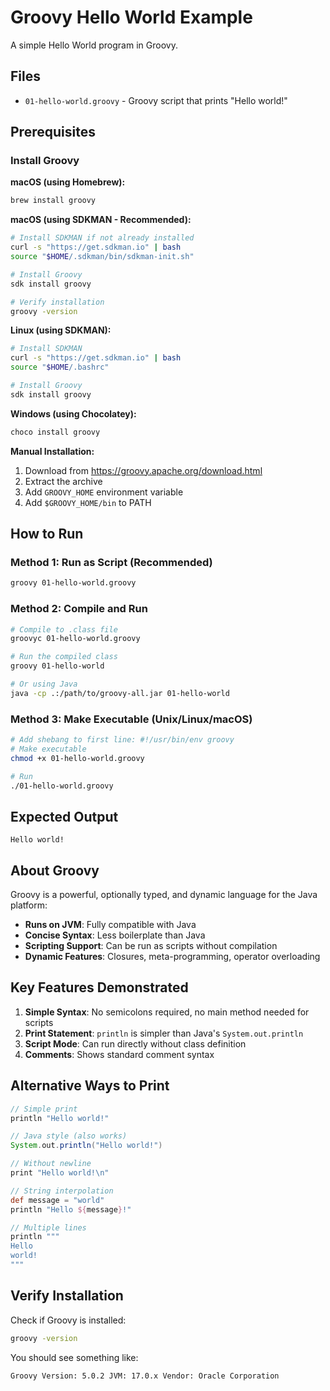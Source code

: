 # Groovy Hello World Example

A simple Hello World program in Groovy.

## Files

- `01-hello-world.groovy` - Groovy script that prints "Hello world!"

## Prerequisites

### Install Groovy

**macOS (using Homebrew):**
```bash
brew install groovy
```

**macOS (using SDKMAN - Recommended):**
```bash
# Install SDKMAN if not already installed
curl -s "https://get.sdkman.io" | bash
source "$HOME/.sdkman/bin/sdkman-init.sh"

# Install Groovy
sdk install groovy

# Verify installation
groovy -version
```

**Linux (using SDKMAN):**
```bash
# Install SDKMAN
curl -s "https://get.sdkman.io" | bash
source "$HOME/.bashrc"

# Install Groovy
sdk install groovy
```

**Windows (using Chocolatey):**
```powershell
choco install groovy
```

**Manual Installation:**
1. Download from https://groovy.apache.org/download.html
2. Extract the archive
3. Add `GROOVY_HOME` environment variable
4. Add `$GROOVY_HOME/bin` to PATH

## How to Run

### Method 1: Run as Script (Recommended)
```bash
groovy 01-hello-world.groovy
```

### Method 2: Compile and Run
```bash
# Compile to .class file
groovyc 01-hello-world.groovy

# Run the compiled class
groovy 01-hello-world

# Or using Java
java -cp .:/path/to/groovy-all.jar 01-hello-world
```

### Method 3: Make Executable (Unix/Linux/macOS)
```bash
# Add shebang to first line: #!/usr/bin/env groovy
# Make executable
chmod +x 01-hello-world.groovy

# Run
./01-hello-world.groovy
```

## Expected Output

```
Hello world!
```

## About Groovy

Groovy is a powerful, optionally typed, and dynamic language for the Java platform:
- **Runs on JVM**: Fully compatible with Java
- **Concise Syntax**: Less boilerplate than Java
- **Scripting Support**: Can be run as scripts without compilation
- **Dynamic Features**: Closures, meta-programming, operator overloading

## Key Features Demonstrated

1. **Simple Syntax**: No semicolons required, no main method needed for scripts
2. **Print Statement**: `println` is simpler than Java's `System.out.println`
3. **Script Mode**: Can run directly without class definition
4. **Comments**: Shows standard comment syntax

## Alternative Ways to Print

```groovy
// Simple print
println "Hello world!"

// Java style (also works)
System.out.println("Hello world!")

// Without newline
print "Hello world!\n"

// String interpolation
def message = "world"
println "Hello ${message}!"

// Multiple lines
println """
Hello
world!
"""
```

## Verify Installation

Check if Groovy is installed:
```bash
groovy -version
```

You should see something like:
```
Groovy Version: 5.0.2 JVM: 17.0.x Vendor: Oracle Corporation
```

